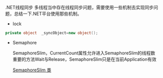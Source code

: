 ﻿.NET线程同步 
  多线程当中存在线程同步问题，需要使用一些机制去实现同步问题，总结一下.NET平台使用那些机制。

* lock

``` C#
private object  _syncObject=new object(); 
```



* Semaphore

  SemaphoreSlim，CurrentCount属性允许进入SemaphoreSlim的线程数</br>
重要的方法Wait与Release，SemaphoreSlim只是在当前Application有效</br>

  [SemaphoreSlim 类](https://msdn.microsoft.com/zh-cn/library/system.threading.semaphoreslim%28v=vs.110%29.aspx?f=255&MSPPError=-2147217396)
